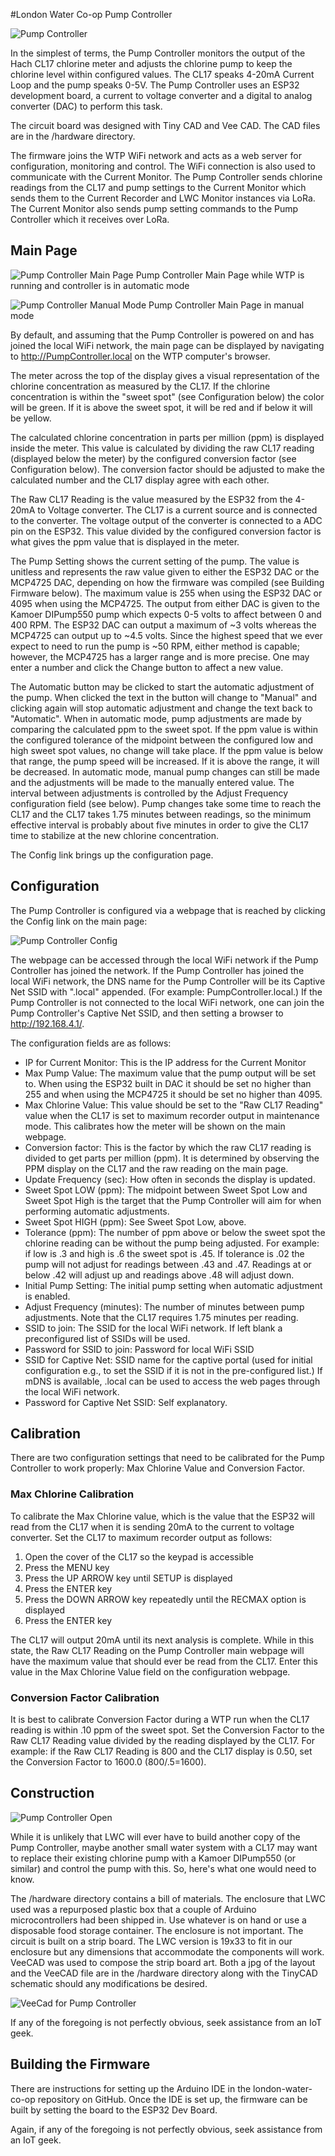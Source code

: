 #London Water Co-op Pump Controller

![Pump Controller](/assets/PumpController.jpg)

In the simplest of terms, the Pump Controller monitors the output of the Hach CL17 chlorine meter and adjusts the chlorine pump to keep the chlorine level within configured values. The CL17 speaks 4-20mA Current Loop and the pump speaks 0-5V. The Pump Controller uses an ESP32 development board, a current to voltage converter and a digital to analog converter (DAC) to perform this task.

The circuit board was designed with Tiny CAD and Vee CAD. The CAD files are in the /hardware directory.

The firmware joins the WTP WiFi network and acts as a web server for configuration, monitoring and control. The WiFi connection is also used to communicate with the Current Monitor. The Pump Controller sends chlorine readings from the CL17 and pump settings to the Current Monitor which sends them to the Current Recorder and LWC Monitor instances via LoRa. The Current Monitor also sends pump setting commands to the Pump Controller which it receives over LoRa.

## Main Page


![Pump Controller Main Page](/assets/PumpControllerMainPage.png)
Pump Controller Main Page while WTP is running and controller is in automatic mode


![Pump Controller Manual Mode](/assets/PumpControllerManualMode.png)
Pump Controller Main Page in manual mode


By default, and assuming that the Pump Controller is powered on and has joined the local WiFi network, the main page can be displayed by navigating to http://PumpController.local on the WTP computer's browser. 

The meter across the top of the display gives a visual representation of the chlorine concentration as measured by the CL17. If the chlorine concentration is within the "sweet spot" (see Configuration below) the color will be green. If it is above the sweet spot, it will be red and if below it will be yellow.

The calculated chlorine concentration in parts per million (ppm) is displayed inside the meter. This value is calculated by dividing the raw CL17 reading (displayed below the meter) by the configured conversion factor (see Configuration below). The conversion factor should be adjusted to make the calculated number and the CL17 display agree with each other.

The Raw CL17 Reading is the value measured by the ESP32 from the 4-20mA to Voltage converter. The CL17 is a current source and is connected to the converter. The voltage output of the converter is connected to a ADC pin on the ESP32. This value divided by the configured conversion factor is what gives the ppm value that is displayed in the meter. 

The Pump Setting shows the current setting of the pump. The value is unitless and represents the raw value given to either the ESP32 DAC or the MCP4725 DAC, depending on how the firmware was compiled (see Building Firmware below). The maximum value is 255 when using the ESP32 DAC or 4095 when using the MCP4725. The output from either DAC is given to the Kamoer DIPump550 pump which expects 0-5 volts to affect between 0 and 400 RPM. The ESP32 DAC can output a maximum of ~3 volts whereas the MCP4725 can output up to ~4.5 volts. Since the highest speed that we ever expect to need to run the pump is ~50 RPM, either method is capable; however, the MCP4725 has a larger range and is more precise. One may enter a number and click the Change button to affect a new value. 

The Automatic button may be clicked to start the automatic adjustment of the pump. When clicked the text in the button will change to "Manual" and clicking again will stop automatic adjustment and change the text back to "Automatic". When in automatic mode, pump adjustments are made by comparing the calculated ppm to the sweet spot. If the ppm value is within the configured tolerance of the midpoint between the configured low and high sweet spot values, no change will take place. If the ppm value is below that range, the pump speed will be increased. If it is above the range, it will be decreased. In automatic mode, manual pump changes can still be made and the adjustments will be made to the manually entered value. The interval between adjustments is controlled by the Adjust Frequency configuration field (see below). Pump changes take some time to reach the CL17 and the CL17 takes 1.75 minutes between readings, so the minimum effective interval is probably about five minutes in order to give the CL17 time to stabilize at the new chlorine concentration.

The Config link brings up the configuration page. 

## Configuration

The Pump Controller is configured via a webpage that is reached by clicking the Config link on the main page:

![Pump Controller Config](/assets/PumpControllerConfig.png)

The webpage can be accessed through the local WiFi network if the Pump Controller has joined the network. If the Pump Controller has joined the local WiFi network, the DNS name for the Pump Controller will be its Captive Net SSID with ".local" appended. (For example: PumpController.local.) If the Pump Controller is not connected to the local WiFi network, one can join the Pump Controller's Captive Net SSID, and then setting a browser to http://192.168.4.1/.

The configuration fields are as follows:

- IP for Current Monitor: This is the IP address for the Current Monitor
- Max Pump Value: The maximum value that the pump output will be set to. When using the ESP32 built in DAC it should be set no higher than 255 and when using the MCP4725 it should be set no higher than 4095. 
- Max Chlorine Value: This value should be set to the "Raw CL17 Reading" value when the CL17 is set to maximum recorder output in maintenance mode. This calibrates how the meter will be shown on the main webpage.
- Conversion factor: This is the factor by which the raw CL17 reading is divided to get parts per million (ppm). It is determined by observing the PPM display on the CL17 and the raw reading on the main page.
- Update Frequency (sec): How often in seconds the display is updated.
- Sweet Spot LOW (ppm): The midpoint between Sweet Spot Low and Sweet Spot High is the target that the Pump Controller will aim for when performing automatic adjustments.
- Sweet Spot HIGH (ppm): See Sweet Spot Low, above.
- Tolerance (ppm): The number of ppm above or below the sweet spot the chlorine reading can be without the pump being adjusted. For example: if low is .3 and high is .6 the sweet spot is .45. If tolerance is .02 the pump will not adjust for readings between .43 and .47. Readings at or below .42 will adjust up and readings above .48 will adjust down. 
- Initial Pump Setting: The initial pump setting when automatic adjustment is enabled.
- Adjust Frequency (minutes): The number of minutes between pump adjustments. Note that the CL17 requires 1.75 minutes per reading.
- SSID to join: The SSID for the local WiFi network. If left blank a preconfigured list of SSIDs will be used.
- Password for SSID to join: Password for local WiFi SSID
- SSID for Captive Net: SSID name for the captive portal (used for initial configuration e.g., to set the SSID if it is not in the pre-configured list.) If mDNS is available, <this name>.local can be used to access the web pages through the local WiFi network.
- Password for Captive Net SSID: Self explanatory.

## Calibration

There are two configuration settings that need to be calibrated for the Pump Controller to work properly: Max Chlorine Value and Conversion Factor.

### Max Chlorine Calibration

To calibrate the Max Chlorine value, which is the value that the ESP32 will read from the CL17 when it is sending 20mA to the current to voltage converter. Set the CL17 to maximum recorder output as follows:

1. Open the  cover of the CL17 so the keypad is accessible
2. Press the MENU key
3. Press the UP ARROW key until SETUP is displayed
4. Press the ENTER key
5. Press the DOWN ARROW key repeatedly until the RECMAX option is displayed
6. Press the ENTER key

The CL17 will output 20mA until its next analysis is complete. While in this state, the Raw CL17 Reading on the Pump Controller main webpage will have the maximum value that should ever be read from the CL17. Enter this value in the Max Chlorine Value field on the configuration webpage.

### Conversion Factor Calibration

It is best to calibrate Conversion Factor during a WTP run when the CL17 reading is within .10 ppm of the sweet spot. Set the Conversion Factor to the Raw CL17 Reading value divided by the reading displayed by the CL17. For example: if the Raw CL17 Reading is 800 and the CL17 display is 0.50, set the Conversion Factor to 1600.0 (800/.5=1600).

## Construction

![Pump Controller Open](/assets/PumpControllerOpen.jpg)

While it is unlikely that LWC will ever have to build another copy of the Pump Controller, maybe another small water system with a CL17 may want to replace their existing chlorine pump with a Kamoer DIPump550 (or similar) and control the pump with this. So, here's what one would need to know.

The /hardware directory contains a bill of materials. The enclosure that LWC used was a repurposed plastic box that a couple of Arduino microcontrollers had been shipped in. Use whatever is on hand or use a disposable food storage container. The enclosure is not important. The circuit is built on a strip board. The LWC version is 19x33 to fit in our enclosure but any dimensions that accommodate the components will work. VeeCAD was used to compose the strip board art. Both a jpg of the layout and the VeeCAD file  are in the /hardware directory along with the TinyCAD schematic should any modifications be desired.

![VeeCad for Pump Controller](/hardware/PumpControllerBoardFront.jpg)

If any of the foregoing is not perfectly obvious, seek assistance from an IoT geek.

## Building the Firmware

There are instructions for setting up the Arduino IDE in the london-water-co-op repository on GitHub. Once the IDE is set up, the firmware can be built by setting the board to the ESP32 Dev Board.

Again, if any of the foregoing is not perfectly obvious, seek assistance from an IoT geek.

